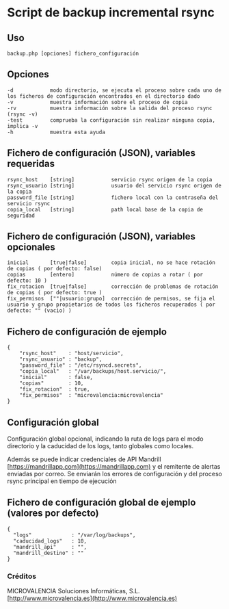 # Script de backup incremental rsync

## Uso
	backup.php [opciones] fichero_configuración

## Opciones
	-d            modo directorio, se ejecuta el proceso sobre cada uno de los ficheros de configuración encontrados en el directorio dado
	-v            muestra información sobre el proceso de copia
	-rv           muestra información sobre la salida del proceso rsync (rsync -v)
	-test         comprueba la configuración sin realizar ninguna copia, implica -v
	-h            muestra esta ayuda

## Fichero de configuración (JSON), variables requeridas
	rsync_host    [string]            servicio rsync origen de la copia
	rsync_usuario [string]            usuario del servicio rsync origen de la copia
	password_file [string]            fichero local con la contraseña del servicio rsync
	copia_local   [string]            path local base de la copia de seguridad

## Fichero de configuración (JSON), variables opcionales
	inicial       [true|false]        copia inicial, no se hace rotación de copias ( por defecto: false)
	copias        [entero]            número de copias a rotar ( por defecto: 10 )
	fix_rotacion  [true|false]        corrección de problemas de rotación de copias ( por defecto: true )
	fix_permisos  [""|usuario:grupo]  corrección de permisos, se fija el usuario y grupo propietarios de todos los ficheros recuperados ( por defecto: "" (vacio) )

## Fichero de configuración de ejemplo
	{
		"rsync_host"    : "host/servicio",
		"rsync_usuario" : "backup",
		"password_file" : "/etc/rsyncd.secrets",
		"copia_local"   : "/var/backups/host.servicio/",
		"inicial"       : false,
		"copias"        : 10,
		"fix_rotacion"  : true,
		"fix_permisos"  : "microvalencia:microvalencia"
	}

## Configuración global

Configuración global opcional, indicando la ruta de logs para el modo directorio y la caducidad de los logs, tanto globales como locales.

Además se puede indicar credenciales de API Mandrill [https://mandrillapp.com](https://mandrillapp.com) y el remitente de alertas enviadas por correo. Se enviarán los errores de configuración y del proceso rsync principal en tiempo de ejecución

## Fichero de configuración global de ejemplo (valores por defecto)
	{
	  "logs"             : "/var/log/backups",
	  "caducidad_logs"   : 10,
	  "mandrill_api"     : "",
	  "mandrill_destino" : ""
	}

### Créditos

MICROVALENCIA Soluciones Informáticas, S.L. 
[http://www.microvalencia.es](http://www.microvalencia.es)
